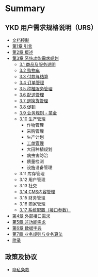 # Summary

## YKD 用户需求规格说明（URS）

* [文档控制](0-.md)
* [第1章  引言](README.md)
* [第2章 概述](ch2.md)
* [第3章 系统功能需求规划 ](ch3-features.md)
  * [3.1 商品及服务说明](ch3.1.md)
  * [3.2 购物车](ch3.2.md)
  * [3.3 付款与结算](ch3.3.md)
  * [3.4 订单管理](ch3.4.md)
  * [3.5 种植服务管理](ch3.5.md)
  * [3.6 配送管理](ch3.6.md)
  * [3.7 退换货管理](2.md)
  * [3.8 促销](chapter-12.md)
  * [3.9 业务规则 - 菜金](3.9.md)
  * [3.10 生产管理](chapter-8.md)
    * 作物管理
    * 采购管理
    * 生产计划
    * [工单管理](chapter-14.md)
    * 大田种植规划
    * 病虫害防治
    * 质量检测
    * 设施设备管理
  * 3.11 库存管理  
  * 3.12 用户管理
  * 3.13 社交
  * [3.14 CMS内容管理](3.14-cms.md)
  * 3.15 财务管理
  * 3.16 商家管理
  * [3.17 系统配置（接口参数）](3.17.md)
* [第4章 外部接口需求](4.md)
* [第5章 非功能需求](c.md)
* [第6章 数据字典  ](6.md)
* [第7章 业务规则与业务算法](7.md)
* [附录](appendix.md)

## 政策及协议

* [隐私条款](policy\Privacy.md)


